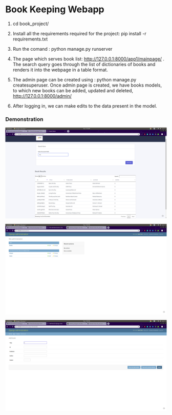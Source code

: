 # Book Keeping Webapp

1. cd book_project/

2. Install all the requirements required for the project: pip install -r requirements.txt

3. Run the comand : python manage.py runserver

4. The page which serves book list: http://127.0.0.1:8000/app1/mainpage/ . The search query goes through the list of dictionaries of books and renders it into the webpage in a table format. 

5. The admin page can be created using : python manage.py createsuperuser. Once admin page is created, we have books models, to which new books can be added, updated and deleted, http://127.0.0.1:8000/admin/

6. After logging in, we can make edits to the data present in the model.

### Demonstration

![Book Keeping](Demo1.png)

![Page to view models](Demo2.png)

![CRUD Operations on Book Model](Demo3.png)
